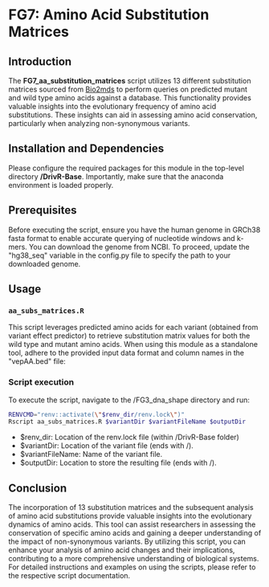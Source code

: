 # FG7: Amino Acid Substitution Matrices

## Introduction
The **FG7_aa_substitution_matrices** script utilizes 13 different substitution matrices sourced from [Bio2mds](https://www.ncbi.nlm.nih.gov/pmc/articles/PMC3403911/) to perform queries on predicted mutant and wild type amino acids against a database. This functionality provides valuable insights into the evolutionary frequency of amino acid substitutions. These insights can aid in assessing amino acid conservation, particularly when analyzing non-synonymous variants.

## Installation and Dependencies
Please configure the required packages for this module in the top-level directory **/DrivR-Base**. Importantly, make sure that the anaconda environment is loaded properly.

## Prerequisites
Before executing the script, ensure you have the human genome in GRCh38 fasta format to enable accurate querying of nucleotide windows and k-mers. You can download the genome from NCBI. To proceed, update the "hg38_seq" variable in the config.py file to specify the path to your downloaded genome.

## Usage

### `aa_subs_matrices.R`
This script leverages predicted amino acids for each variant (obtained from variant effect predictor) to retrieve substitution matrix values for both the wild type and mutant amino acids. When using this module as a standalone tool, adhere to the provided input data format and column names in the "vepAA.bed" file:

### Script execution
To execute the script, navigate to the /FG3_dna_shape directory and run:

```bash
RENVCMD="renv::activate(\"$renv_dir/renv.lock\")"
Rscript aa_subs_matrices.R $variantDir $variantFileName $outputDir
```

* $renv_dir: Location of the renv.lock file (within /DrivR-Base folder)
* $variantDir: Location of the variant file (ends with /).
* $variantFileName: Name of the variant file.
* $outputDir: Location to store the resulting file (ends with /).

## Conclusion
The incorporation of 13 substitution matrices and the subsequent analysis of amino acid substitutions provide valuable insights into the evolutionary dynamics of amino acids. This tool can assist researchers in assessing the conservation of specific amino acids and gaining a deeper understanding of the impact of non-synonymous variants. By utilizing this script, you can enhance your analysis of amino acid changes and their implications, contributing to a more comprehensive understanding of biological systems. For detailed instructions and examples on using the scripts, please refer to the respective script documentation.


